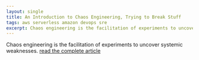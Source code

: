 ```yaml
---
layout: single
title: An Introduction to Chaos Engineering, Trying to Break Stuff
tags: aws serverless amazon devops sre
excerpt: Chaos engineering is the facilitation of experiments to uncover systemic weaknesses.
---
```

Chaos engineering is the facilitation of experiments to uncover systemic weaknesses. [read the complete article](https://www.pythian.com/blog/technical-track/an-introduction-to-chaos-engineering-trying-to-break-stuff)

